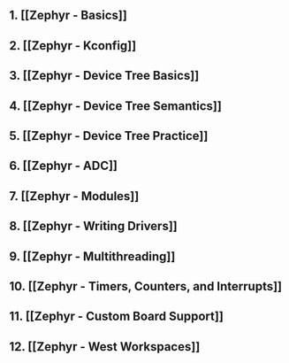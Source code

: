 ## 1. [[Zephyr - Basics]]
## 2. [[Zephyr - Kconfig]]
## 3. [[Zephyr - Device Tree Basics]]
## 4. [[Zephyr - Device Tree Semantics]]
## 5. [[Zephyr - Device Tree Practice]]
## 6. [[Zephyr - ADC]]
## 7. [[Zephyr - Modules]]
## 8. [[Zephyr - Writing Drivers]]
## 9. [[Zephyr - Multithreading]]
## 10. [[Zephyr - Timers, Counters, and Interrupts]]
## 11. [[Zephyr - Custom Board Support]]
## 12. [[Zephyr - West Workspaces]]
